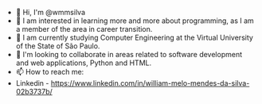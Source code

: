 - 👋 Hi, I'm @wmmsilva
- 👀 I am interested in learning more and more about programming, as I am a member of the area in career transition.
- 🌱 I am currently studying Computer Engineering at the Virtual University of the State of São Paulo.
- 💞️ I'm looking to collaborate in areas related to software development and web applications, Python and HTML.
- 📫 How to reach me:
- Linkedin - https://www.linkedin.com/in/william-melo-mendes-da-silva-02b3737b/

